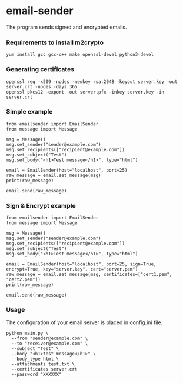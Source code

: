 # email-sender
The program sends signed and encrypted emails.

### Requirements to install m2crypto
```
yum install gcc gcc-c++ make openssl-devel python3-devel
```

### Generating certificates
```
openssl req -x509 -nodes -newkey rsa:2048 -keyout server.key -out server.crt -nodes -days 365
openssl pkcs12 -export -out server.pfx -inkey server.key -in server.crt
```

### Simple example
```
from emailsender import EmailSender
from message import Message

msg = Message()
msg.set_sender("sender@example.com")
msg.set_recipients(["recipient@example.com"])
msg.set_subject("Test")
msg.set_body("<h1>Test message</h1>", type="html")
    
email = EmailSender(host="localhost", port=25)
raw_message = email.set_message(msg)
print(raw_message)
                             
email.send(raw_message)
```

### Sign & Encrypt example
```
from emailsender import EmailSender
from message import Message

msg = Message()
msg.set_sender("sender@example.com")
msg.set_recipients(["recipient@example.com"])
msg.set_subject("Test")
msg.set_body("<h1>Test message</h1>", type="html")
    
email = EmailSender(host="localhost", port=25, sign=True, encrypt=True, key="server.key", cert="server.pem")
raw_message = email.set_message(msg, certificates=["cert1.pem", "cert2.pem"])
print(raw_message)
                             
email.send(raw_message)
```

### Usage
The configuration of your email server is placed in config.ini file.

```
python main.py \
  --from "sender@example.com" \
  --to "receiver@example.com" \
  --subject "Test" \
  --body "<h1>test message</h1>" \
  --body_type html \
  --attachments test.txt \
  --certificates server.crt
  --password "XXXXXX"
```

